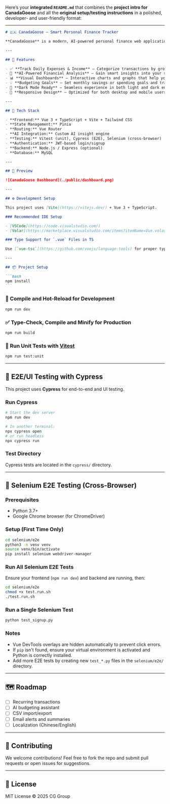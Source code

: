 Here’s your **integrated `README.md`** that combines the **project intro for CanadaGoose** and all the **original setup/testing instructions** in a polished, developer- and user-friendly format:

---

````markdown
# 🇨🇦 CanadaGoose – Smart Personal Finance Tracker

**CanadaGoose** is a modern, AI-powered personal finance web application that helps you take control of your money. Designed with a clean and stylish user interface, CanadaGoose makes it easy for young professionals and budget-conscious individuals in Canada to log daily income and expenses, understand spending habits, and get actionable insights — all in one place.

---

## 🚀 Features

- ✅ **Track Daily Expenses & Income** – Categorize transactions by groceries, rent, salary, restaurants, and more.
- 🤖 **AI-Powered Financial Analysis** – Gain smart insights into your spending habits, overspending warnings, and monthly trends.
- 📊 **Visual Dashboards** – Interactive charts and graphs that help you instantly understand your financial health.
- 💡 **Budgeting Goals** – Set monthly savings or spending goals and track your progress visually.
- 🌙 **Dark Mode Ready** – Seamless experience in both light and dark environments.
- 📱 **Responsive Design** – Optimized for both desktop and mobile users.

---

## 🧰 Tech Stack

- **Frontend:** Vue 3 + TypeScript + Vite + Tailwind CSS
- **State Management:** Pinia
- **Routing:** Vue Router
- **AI Integration:** Custom AI insight engine
- **Testing:** Vitest (unit), Cypress (E2E), Selenium (cross-browser)
- **Authentication:** JWT-based login/signup
- **Backend:** Node.js / Express (optional)
- **Database:** MySQL

---

## 📸 Preview

![CanadaGoose Dashboard](./public/dashboard.png)

---

## ⚙️ Development Setup

This project uses [Vite](https://vitejs.dev/) + Vue 3 + TypeScript.

### Recommended IDE Setup

- [VSCode](https://code.visualstudio.com/)
- [Volar](https://marketplace.visualstudio.com/items?itemName=Vue.volar) (disable Vetur)

### Type Support for `.vue` Files in TS

Use [`vue-tsc`](https://github.com/vuejs/language-tools) for proper type-checking and enable Volar for IDE support.

---

## 📦 Project Setup

```bash
npm install
```
````

### 🔄 Compile and Hot-Reload for Development

```bash
npm run dev
```

### ✅ Type-Check, Compile and Minify for Production

```bash
npm run build
```

### 🧪 Run Unit Tests with [Vitest](https://vitest.dev/)

```bash
npm run test:unit
```

---

## 🧪 E2E/UI Testing with Cypress

This project uses **Cypress** for end-to-end and UI testing.

### Run Cypress

```bash
# Start the dev server
npm run dev

# In another terminal:
npx cypress open
# or run headless
npx cypress run
```

### Test Directory

Cypress tests are located in the `cypress/` directory.

---

## 🧪 Selenium E2E Testing (Cross-Browser)

### Prerequisites

- Python 3.7+
- Google Chrome browser (for ChromeDriver)

### Setup (First Time Only)

```bash
cd selenium/e2e
python3 -m venv venv
source venv/bin/activate
pip install selenium webdriver-manager
```

### Run All Selenium E2E Tests

Ensure your frontend (`npm run dev`) and backend are running, then:

```bash
cd selenium/e2e
chmod +x test.run.sh
./test.run.sh
```

### Run a Single Selenium Test

```bash
python test_signup.py
```

### Notes

- Vue DevTools overlays are hidden automatically to prevent click errors.
- If `pip` isn't found, ensure your virtual environment is activated and Python is correctly installed.
- Add more E2E tests by creating new `test_*.py` files in the `selenium/e2e/` directory.

---

## 🗺️ Roadmap

- [ ] Recurring transactions
- [ ] AI budgeting assistant
- [ ] CSV import/export
- [ ] Email alerts and summaries
- [ ] Localization (Chinese/English)

---

## 🙌 Contributing

We welcome contributions! Feel free to fork the repo and submit pull requests or open issues for suggestions.

---

## 📄 License

MIT License © 2025 CG Group

```

```
